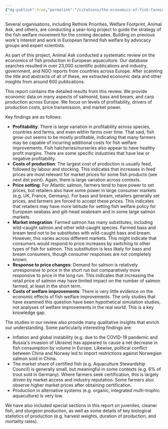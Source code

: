 ```yaml
---
{"dg-publish":true,"permalink":"/citations/the-economics-of-fish-farming-and-fish-welfare-in-europe-animal-ask/","created":"2025-10-23T17:42:45.668+01:00","updated":"2025-10-23T17:42:45.669+01:00"}
---
```


Several organisations, including Rethink Priorities, Welfare Footprint, Animal Ask, and others, are conducting a year-long project to guide the strategy of the fish welfare movement for the coming decades. Building on previous work's interest and work in European farmed fish welfare by advocacy groups and expert scientists.

As part of this project, Animal Ask conducted a systematic review on the economics of fish production in European aquaculture. Our database searches resulted in over 23,000 scientific publications and industry, government, and NGO reports from countries across Europe. After scanning the title and abstracts of all of these, we extracted economic data and other insights from around 600 publications.

This report contains the detailed results from this review. We provide economic data on many aspects of salmonid, bass and bream, and carp production across Europe. We focus on levels of profitability, drivers of production costs, price transmission, and market power.

Key findings are as follows:

*   **Profitability**: There is large variation in profitability across species, countries and farms, and even within farms over time. That said, fish grow-out seems to be mostly profitable, indicating that many farmers may be capable of incurring additional costs for fish welfare improvements. Fish hatcheries/nurseries also appear to have healthy profit margins. There are some specific industries that have low or negative profitability.
*   **Costs of production**: The largest cost of production is usually feed, followed by labour and stocking. This indicates that increases in feed prices are most relevant for market prices for some fish products (see next dot point). Again, there is large variation across contexts.
*   **Price setting**: For Atlantic salmon, farmers tend to have power to set prices, but retailers also have some power in large consumer markets (e.g. UK, France, Germany). For bass and bream, retailers generally set prices, and farmers are forced to accept these prices. This indicates that retailers may have more latitude for setting fish welfare policy for European seabass and gilt-head seabream and in some large salmon markets.
*   **Market integration**: Farmed salmon has many substitutes, including wild-caught salmon and other wild-caught species. Farmed bass and bream tend not to be substitutes with wild-caught bass and bream. However, this varies across different markets. This might indicate that consumers would respond to price increases by switching to other types of fish for salmon. This substitution is less likely for bass and bream consumers, though consumer responses are not completely known.
*   **Response to price changes**: Demand for salmon is relatively unresponsive to price in the short run but comparatively more responsive to price in the long run. This indicates that increasing the retail price of salmon may have limited impact on the number of salmon farmed, at least in the short term.
*   **Costs of welfare improvements**: There is very little evidence on the economic effects of fish welfare improvements. The only studies that have examined this question have been hypothetical simulation studies, not analyses of welfare improvements in the real world. This is a key knowledge gap.

The studies in our review also provide many qualitative insights that enrich our understanding. Some particularly interesting findings are:

*   Inflation and global instability (e.g. due to the COVID-19 pandemic and Russia's invasion of Ukraine) has appeared to cause a net decrease in fish consumption by volume in Europe. Likewise, political conflict between China and Norway led to import restrictions against Norwegian salmon sold in China.
*   The market share of certified fish (e.g. Aquaculture Stewardship Council) is generally small, but meaningful in some contexts (e.g. 6% of trout sold in Germany). Where farmers seek certification, this is largely driven by market access and industry reputation. Some farmers also observe higher market prices after obtaining certification.
*   Production in alternative systems (e.g. organic, integrated multi-trophic aquaculture) is very low.

We have also included special sections in this report on juveniles, cleaner fish, and sturgeon production, as well as some details of key biological statistics of production (e.g. harvest weights, duration of production, and mortality rates).